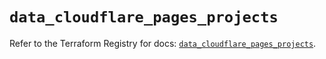 # `data_cloudflare_pages_projects`

Refer to the Terraform Registry for docs: [`data_cloudflare_pages_projects`](https://registry.terraform.io/providers/cloudflare/cloudflare/5.6.0/docs/data-sources/pages_projects).
